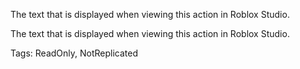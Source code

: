 The text that is displayed when viewing this action in Roblox Studio.
	
The text that is displayed when viewing this action in Roblox Studio.

Tags: ReadOnly, NotReplicated